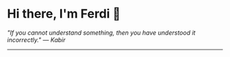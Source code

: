 <h1>Hi there, I'm Ferdi 👋</h1>

<p><em>
  "If you cannot understand something, then you have understood it incorrectly." — Kabir
</em></p>

---
